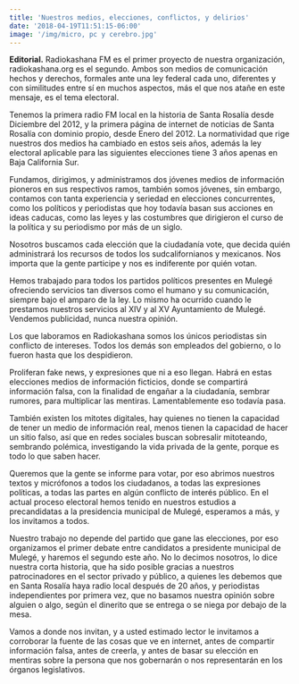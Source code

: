 ```yaml
---
title: 'Nuestros medios, elecciones, conflictos, y delirios'
date: '2018-04-19T11:51:15-06:00'
image: '/img/micro, pc y cerebro.jpg'
---
```

**Editorial.** Radiokashana FM es el primer proyecto de nuestra organización, radiokashana.org es el segundo. Ambos son medios de comunicación  hechos y derechos, formales ante una ley federal cada uno, diferentes y con similitudes entre sí en muchos aspectos, más el que nos atañe en este mensaje, es el tema electoral.



Tenemos la primera radio FM local en la historia de Santa Rosalía desde Diciembre del 2012, y la primera página de internet de noticias de Santa Rosalía con dominio propio, desde Enero del 2012. La normatividad que rige nuestros dos medios ha cambiado en estos seis años, además la ley electoral aplicable para las siguientes elecciones tiene 3 años apenas en Baja California Sur.



Fundamos, dirigimos, y administramos dos jóvenes medios de información pioneros en sus respectivos ramos, también somos jóvenes, sin embargo, contamos con tanta experiencia y seriedad en elecciones concurrentes, como los políticos y periodistas que hoy todavía basan sus acciones en ideas caducas, como las leyes y las costumbres que dirigieron el curso de la política y su periodismo por más de un siglo. 



Nosotros buscamos cada elección que la ciudadanía vote, que decida quién administrará los recursos de todos los sudcalifornianos y mexicanos. Nos importa que la gente participe y nos es indiferente por quién votan. 



Hemos trabajado para todos los partidos políticos presentes en Mulegé ofreciendo servicios tan diversos como el humano y su comunicación, siempre bajo el amparo de la ley. Lo mismo ha ocurrido cuando le prestamos nuestros servicios al XIV y al XV Ayuntamiento de Mulegé. Vendemos publicidad, nunca nuestra opinión. 



Los que laboramos en Radiokashana somos los únicos periodistas sin conflicto de intereses. Todos los demás son empleados del gobierno, o lo fueron hasta que los despidieron.



Proliferan fake news, y expresiones que ni a eso llegan. Habrá en estas elecciones medios de información ficticios, donde se compartirá información falsa, con la finalidad de engañar a la ciudadanía, sembrar rumores, para multiplicar las mentiras. Lamentablemente eso todavía pasa.



También existen los mitotes digitales, hay quienes no tienen la capacidad de tener un medio de información real, menos tienen la capacidad de hacer un sitio falso, así que en redes sociales buscan sobresalir mitoteando, sembrando polémica, investigando la vida privada de la gente, porque es todo lo que saben hacer.



Queremos que la gente se informe para votar, por eso abrimos nuestros textos y micrófonos a todos los ciudadanos, a todas las expresiones políticas, a todas las partes en algún conflicto de interés público. En el actual proceso electoral hemos tenido en nuestros estudios a precandidatas a la presidencia municipal de Mulegé, esperamos a más, y los invitamos a todos.

Nuestro trabajo no depende del partido que gane las elecciones, por eso organizamos el primer debate entre candidatos a presidente municipal de Mulegé, y haremos el segundo este año. No lo decimos nosotros, lo dice nuestra corta historia, que ha sido posible gracias a nuestros patrocinadores en el sector privado y público, a quienes les debemos que en Santa Rosalía haya radio local después de 20 años, y periodistas independientes por primera vez, que no basamos nuestra opinión sobre alguien o algo, según el dinerito que se entrega o se niega por debajo de la mesa.



Vamos a donde nos invitan, y a usted estimado lector le invitamos a corroborar la fuente de las cosas que ve en internet, antes de compartir información falsa, antes de creerla, y antes de basar su elección en mentiras  sobre la persona que nos gobernarán o nos representarán en los órganos legislativos.
